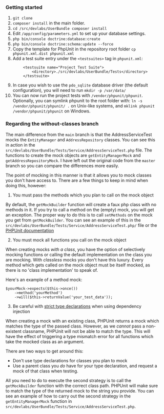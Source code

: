 ### Getting started
1. `git clone`
2. `composer install` in the main folder.
3. `cd /src/devlabs/UserBundle composer install`
4. Edit `/app/config/parameters.yml` to set up your database settings.
5. `php bin/console doctrine:database:create`
6. `php bin/console doctrine:schema:update --force`
7. Copy the template for PhpUnit in the repository root folder `cp phpunit.xml.dist phpunit.xml`
8. Add a test suite entry under the `<testsuites>` tag in `phpunit.xml`:

```
        <testsuite name="Project Test Suite">
			<directory>./src/devlabs/UserBundle/Tests</directory>
        </testsuite>
```
9. In case you wish to use the `pdo_sqlite` database driver (the default configuration), you will need to run `mkdir -p /var/data/`
10. You can now run the project tests with `/vendor/phpunit/phpunit`.
Optionally, you can symlink phpunit to the root folder with:
`ln -s /vendor/phpunit/phpunit/ .` on Unix-like systems, and `mklink phpunit /vendor/phpunit/phpunit` on Windows.


### Regarding the without-classes branch
The main difference from the `main` branch is that the AddressServiceTest mocks the `EntityManager` and `AddressRepository` classes. You can see this in action in the `src/devlabs/UserBundle/Tests/Service/AddressServiceTest.php` file. The functions to create the mock objects are `getEntityManagerMock` and `getAddressRepositoryMock`. I have left out the original code from the `master` branch so you can compare the differences more easily.

The point of mocking in this manner is that it allows you to mock classes you don't have access to. There are a few things to keep in mind when doing this, however:

1. You must pass the methods which you plan to call on the mock object

By default, the `getMockBuilder` function will create a faux php class with no methods in it. If you try to call a method on the (empty) mock, you will get an exception. The proper way to do this is to call `setMethods` on the mock you get from `getMockBuilder`. You can see an example of this in the `src/devlabs/UserBundle/Tests/Service/AddressServiceTest.php/` file or the [PHPUnit documentation](https://phpunit.de/manual/current/en/test-doubles.html#test-doubles.mock-objects.examples.SubjectTest.php)

2. You must mock all functions you call on the mock object

When creating mocks *with a class*, you have the option of selectively mocking functions or calling the default implementation on the class you are mocking. With *classless* mocks you don't have this luxury. Every method which gets called on the mock object must be itself mocked, as there is no 'class implementation' to speak of.

Here's an example of a method mock:

```
$yourMock->expects($this->once())
	->method('yourMethod')
	->will($this->returnValue('your_test_data'));
```

3. Be careful with [strict type declarations](http://php.net/manual/en/functions.arguments.php#functions.arguments.type-declaration) when using dependency injection

When creating a mock with an existing class, PHPUnit returns a mock which matches the type of the passed class. However, as we _cannot_ pass a non-existent classname, PHPUnit will not be able to match the type. This will have the effect of triggering a type mismatch error for all functions which take the mocked class as an argument.

There are two ways to get around this:
  - Don't use type declarations for classes you plan to mock
  - Use a parent class you _do_ have for your type declaration, and request a mock of that class when testing.

All you need to do to execute the second strategy is to call the `getMockBuilder` function with the correct class path. PHPUnit will make sure to match the type of the returned mock to the string you provide. You can see an example of how to carry out the second strategy in the `getEntityManagerMock` function in `src/devlabs/UserBundle/Tests/Service/AddressServiceTest.php`.

